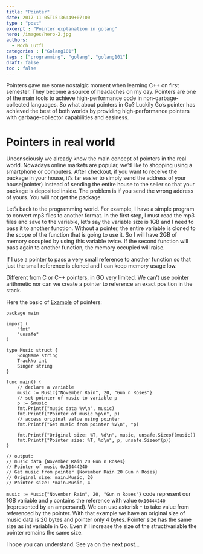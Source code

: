 ```yaml
---
title: "Pointer"
date: 2017-11-05T15:36:49+07:00
type : "post"
excerpt : "Pointer explanation in golang"
hero: /images/hero-2.jpg
authors:
  - Moch Lutfi
categories : ["Golang101"]
tags : ["programming", "golang", "golang101"]
draft: false
toc : false
---
```


Pointers gave me some nostalgic moment when learning C++ on first semester. They become a source of headaches on my day. Pointers are one of the main tools to achieve high-performance code in non-garbage-collected languages. So what about pointers in Go? Luckily Go’s pointer has achieved the best of both worlds by providing high-performance pointers with garbage-collector capabilities and easiness.

# Pointers in real world

Unconsciously we already know the main concept of pointers in the real world. Nowadays online markets are popular, we’d like to shopping using a smartphone or computers. After checkout, if you want to receive the package in your house, it’s far easier to simply send the address of your house(pointer) instead of sending the entire house to the seller so that your package is deposited inside. The problem is if you send the wrong address of yours. You will not get the package.

Let’s back to the programming world. For example, I have a simple program to convert mp3 files to another format. In the first step, I must read the mp3 files and save to the variable, let’s say the variable size is 1GB and I need to pass it to another function. Without a pointer, the entire variable is cloned to the scope of the function that is going to use it. So I will have 2GB of memory occupied by using this variable twice. If the second function will pass again to another function, the memory occupied will raise.

If I use a pointer to pass a very small reference to another function so that just the small reference is cloned and I can keep memory usage low.

Different from C or C++ pointers, in GO very limited. We can’t use pointer arithmetic nor can we create a pointer to reference an exact position in the stack.

Here the basic of [Example] of pointers:

```
package main

import (
	"fmt"
	"unsafe"
)

type Music struct {
	SongName string
	TrackNo int
	Singer string
}

func main() {
    // declare a variable
    music := Music{"November Rain", 20, "Gun n Roses"}
    // set pointer of music to variable p
	p := &music
	fmt.Printf("music data %v\n", music)
	fmt.Printf("Pointer of music %p\n", p)
	// access original value using pointer
	fmt.Printf("Get music from pointer %v\n", *p)

	fmt.Printf("Original size: %T, %d\n", music, unsafe.Sizeof(music))
	fmt.Printf("Pointer size: %T, %d\n", p, unsafe.Sizeof(p))
}

// output:
// music data {November Rain 20 Gun n Roses}
// Pointer of music 0x10444240
// Get music from pointer {November Rain 20 Gun n Roses}
// Original size: main.Music, 20
// Pointer size: *main.Music, 4

```

`music := Music{"November Rain", 20, "Gun n Roses"}` code represent our 1GB variable and `p` contains the reference with value `0x10444240` (represented by an ampersand). We can use asterisk `*` to take value from referenced by the pointer. With that example we have an original size of music data is 20 bytes and pointer only 4 bytes. Pointer size has the same size as int variable in Go. Even if I increase the size of the struct/variable the pointer remains the same size.

I hope you can understand. See ya on the next post…

[Example]: [https://play.golang.org/p/FqVdZ6ntLN](https://play.golang.org/p/FqVdZ6ntLN)
